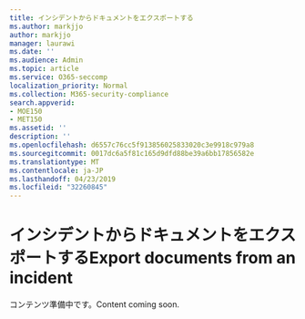 ```yaml
---
title: インシデントからドキュメントをエクスポートする
ms.author: markjjo
author: markjjo
manager: laurawi
ms.date: ''
ms.audience: Admin
ms.topic: article
ms.service: O365-seccomp
localization_priority: Normal
ms.collection: M365-security-compliance
search.appverid:
- MOE150
- MET150
ms.assetid: ''
description: ''
ms.openlocfilehash: d6557c76cc5f913856025833020c3e9918c979a8
ms.sourcegitcommit: 0017dc6a5f81c165d9dfd88be39a6bb17856582e
ms.translationtype: MT
ms.contentlocale: ja-JP
ms.lasthandoff: 04/23/2019
ms.locfileid: "32260845"
---
```

# <a name="export-documents-from-an-incident"></a><span data-ttu-id="27497-102">インシデントからドキュメントをエクスポートする</span><span class="sxs-lookup"><span data-stu-id="27497-102">Export documents from an incident</span></span>

<span data-ttu-id="27497-103">コンテンツ準備中です。</span><span class="sxs-lookup"><span data-stu-id="27497-103">Content coming soon.</span></span>